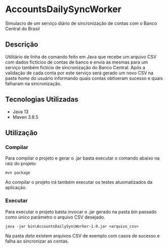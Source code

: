 # AccountsDailySyncWorker
Simulacro de um serviço diário de sincronização de contas com o Banco Central do Brasil

## Descrição
Utilitário de linha de comando feito em Java que recebe um arquivo CSV com dados fictícios de contas de banco e envia as mesmas para um serviço também fictício de sincronização do Banco Central.
Após a validação de cada conta por este serviço será gerado um novo CSV na pasta _home_ do usuário informando quais contas obtiveram sucesso e quais falharam na sincronização.

## Tecnologias Utilizadas
- Java 13
- Maven 3.8.5

## Utilização

### Compilar
Para compilar o projeto e gerar o .jar basta executar o comando abaixo na raiz do projeto:
```shell
mvn package
```
Ao compilar o projeto irá também executar os testes atuomatizados da aplicação.

### Executar
Para executar o projeto basta invocar o .jar gerado na pasta _bin_ passado como único parâmetro o arquivo CSV desejado.
```shell
java -jar bin\AccountsDailySyncWorker-1.0.jar <arquivo_csv>
```
Na pasta _data_ existem arquivos CSV de exemplo com casos de sucesso e falha ao sincronizar as contas.

